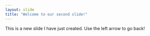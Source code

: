 ```yaml
---
layout: slide
title: "Welcome to our second slide!"
---
```

This is a new slide I have just created.
Use the left arrow to go back!
